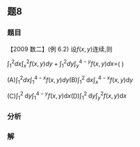 ## 题8
### 题目
【2009 数二】(例 6.2) 设$f( {x, y})$连续,则

${\int }_{1}^{2}{dx}{\int }_{x}^{2}f( {x, y}) {dy} + {\int }_{1}^{2}{dy}{\int }_{y}^{4 - y}f( {x, y}) {dx} =$(   )

(A)${\int }_{1}^{2}{dx}{\int }_{1}^{4 - x}f( {x, y}) {dy}$(B)${\int }_{1}^{2}\mathrm{\;d}x{\int }_{x}^{4 - x}f( {x, y}) \mathrm{d}y$

(C)${\int }_{1}^{2}\mathrm{\;d}y{\int }_{1}^{4 - y}f( {x, y}) \mathrm{d}x$(D)${\int }_{1}^{2}\mathrm{\;d}y{\int }_{y}^{2}f( {x, y}) \mathrm{d}x$
### 分析

### 解